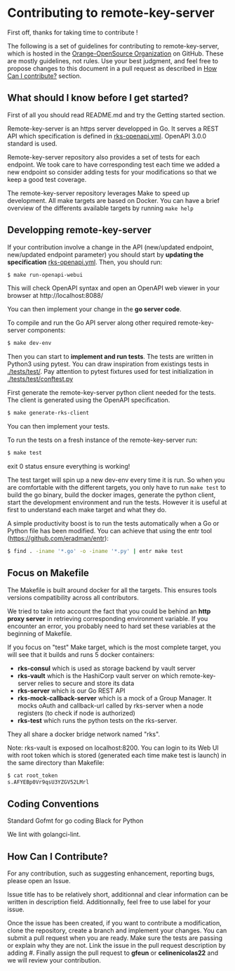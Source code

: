 # Contributing to remote-key-server
First off, thanks for taking time to contribute !

The following is a set of guidelines for contributing to remote-key-server, which is hosted in the [Orange-OpenSource Organization](https://github.com/Orange-Opensource) on GitHub. These are mostly guidelines, not rules. Use your best judgment, and feel free to propose changes to this document in a pull request as described in [How Can I contribute?](#how-can-i-contribute) section.

## What should I know before I get started?
First of all you should read README.md and try the Getting started section.

Remote-key-server is an https server developped in Go. 
It serves a REST API which specification is defined in [rks-openapi.yml](https://github.com/Orange-OpenSource/remote-key-server/blob/master/rks-openapi.yaml).
OpenAPI 3.0.0 standard is used.

Remote-key-server repository also provides a set of tests for each endpoint.
We took care to have corresponding test each time we added a new endpoint so consider adding tests for your modifications so that we keep a good test coverage.

The remote-key-server repository leverages Make to speed up development. All make targets are based on Docker. You can have a brief overview of the differents available targets by running `make help`

## Developping remote-key-server
If your contribution involve a change in the API (new/updated endpoint, new/updated endpoint parameter) you should start by **updating the specification** [rks-openapi.yml](https://github.com/Orange-OpenSource/remote-key-server/blob/master/rks-openapi.yaml).
Then, you should run:
```bash
$ make run-openapi-webui
```  
This will check OpenAPI syntax and open an OpenAPI web viewer in your browser at http://localhost:8088/

You can then implement your change in the **go server code**.

To compile and run the Go API server along other required remote-key-server components:
```bash
$ make dev-env
```

Then you can start to **implement and run tests**.
The tests are written in Python3 using pytest. You can draw inspiration from existings tests in [./tests/test/](./tests/test). Pay attention to pytest fixtures used for test initialization in [./tests/test/conftest.py](./tests/test/conftest.py)

First generate the remote-key-server python client needed for the tests. The client is generated using the OpenAPI specification.
```bash
$ make generate-rks-client
```

You can then implement your tests.

To run the tests on a fresh instance of the remote-key-server run:
```bash
$ make test
```
exit 0 status ensure everything is working!

The test target will spin up a new dev-env every time it is run. So when you are comfortable with the different targets, you only have to run `make test` to build the go binary, build the docker images, generate the python client, start the development environment and run the tests. However it is useful at first to understand each make target and what they do.

A simple productivity boost is to run the tests automatically when a Go or Python file has been modified. You can achieve that using the entr tool (https://github.com/eradman/entr):
```bash
$ find . -iname '*.go' -o -iname '*.py' | entr make test
```

## Focus on Makefile
The Makefile is built around docker for all the targets.
This ensures tools versions compatibility across all contributors.

We tried to take into account the fact that you could be behind an **http proxy server** in retrieving corresponding environment variable.
If you encounter an error, you probably need to hard set these variables at the beginning of Makefile.

If you focus on "test" Make target, which is the most complete target, you will see that it builds and runs 5 docker containers:
- **rks-consul** which is used as storage backend by vault server
- **rks-vault** which is the HashiCorp vault server on which remote-key-server relies to secure and store its data
- **rks-server** which is our Go REST API
- **rks-mock-callback-server** which is a mock of a Group Manager. It mocks oAuth and callback-url called by rks-server when a node registers (to check if node is authorized)
- **rks-test** which runs the python tests on the rks-server.

They all share a docker bridge network named "rks".

Note: rks-vault is exposed on localhost:8200. You can login to its Web UI with root token which is stored (generated each time make test is launch) in the same directory than Makefile: 
```bash
$ cat root_token
s.AFYEBp0Vr9qsU3YZGV52LMrl
```

## Coding Conventions
Standard Gofmt for go coding
Black for Python

We lint with golangci-lint.

## How Can I Contribute?
For any contribution, such as suggesting enhancement, reporting bugs, please open an Issue.

Issue title has to be relatively short, additionnal and clear information can be written in description field.
Additionnally, feel free to use label for your issue.

Once the issue has been created, if you want to contribute a modification, clone the repository, create a branch and implement your changes.
You can submit a pull request when you are ready. Make sure the tests are passing or explain why they are not. Link the issue in the pull request description by adding \#<Issue Number>. 
Finally assign  the pull request to **gfeun** or **celinenicolas22** and we will review your contribution.
